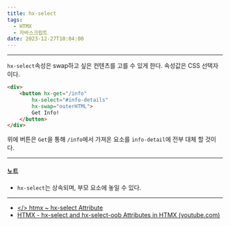 ```yaml
---
title: hx-select
tags:
  - HTMX
  - 자바스크립트
date: 2023-12-27T10:04:00
---
```

---

`hx-select`속성은 swap하고 싶은 컨텐츠를 고를 수 있게 한다. 속성값은 CSS 선택자이다.

```html
<div>
	<button hx-get="/info"
		hx-select="#info-details"
		hx-swap="outerHTML">
		Get Info!
	</button>
</div>
```

위에 버튼은 `Get`을 통해 `/info`에서 가져온 요소를 `info-detail`에 전부 대체 할 것이다.

---

#### 노트

- `hx-select`는 상속되며, 부모 요소에 놓일 수 있다.


---

- [</> htmx ~ hx-select Attribute](https://htmx.org/attributes/hx-select/)
- [HTMX - hx-select and hx-select-oob Attributes in HTMX (youtube.com)](https://www.youtube.com/watch?v=JhskwvJuXF4)

